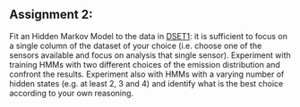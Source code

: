 ## Assignment 2:
Fit an Hidden Markov Model to the data in [DSET1](https://archive.ics.uci.edu/dataset/360/air+quality): it is sufficient to focus on a single column of the dataset of your choice (i.e. choose one of the sensors available and focus on analysis that single sensor). Experiment with training  HMMs with two different choices of the emission distribution and confront the results. Experiment also with HMMs with a varying number of hidden states (e.g. at least 2, 3 and 4) and identify what is the best choice according to your own reasoning. 
